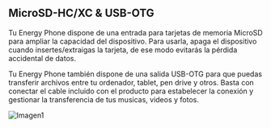 ## MicroSD-HC/XC & USB-OTG

Tu Energy Phone dispone de una entrada para tarjetas de memoria MicroSD para ampliar la capacidad del dispositivo. Para usarla, apaga el dispositivo cuando insertes/extraigas la tarjeta, de ese modo evitarás la pérdida accidental de datos. 

Tu Energy Phone también dispone de una salida USB-OTG para que puedas transferir archivos entre tu ordenador, tablet, pen drive y otros. Basta con conectar el cable incluido con el producto para estabelecer la conexión y gestionar la transferencia de tus musicas, videos y fotos. 

![Imagen1](http://static.energysistem.com/images/manuals/39530/537098b46489d.jpg)

